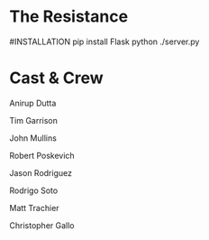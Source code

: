 The Resistance
=============

#INSTALLATION
pip install Flask
python ./server.py

Cast & Crew
============
Anirup Dutta

Tim Garrison

John Mullins

Robert Poskevich

Jason Rodriguez

Rodrigo Soto

Matt Trachier

Christopher Gallo
